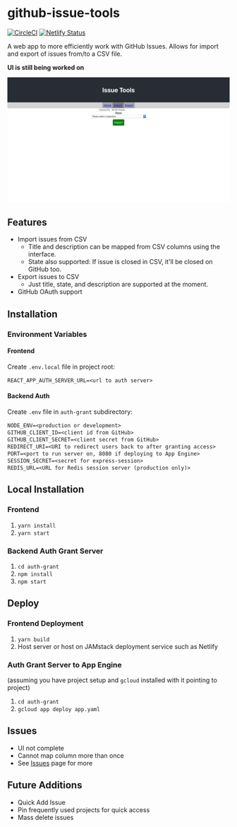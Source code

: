 # github-issue-tools

[![CircleCI](https://circleci.com/gh/Coteh/github-issue-tools.svg?style=shield)](https://circleci.com/gh/Coteh/github-issue-tools)
[![Netlify Status](https://api.netlify.com/api/v1/badges/3f29e058-5c26-4434-9172-dab2accfaaa3/deploy-status)](https://app.netlify.com/sites/issue-tools/deploys)

A web app to more efficiently work with GitHub Issues. Allows for import and export of issues from/to a CSV file.

**UI is still being worked on**

![Screenshot](screenshot.png)

## Features

- Import issues from CSV
  - Title and description can be mapped from CSV columns using the interface.
  - State also supported: If issue is closed in CSV, it'll be closed on GitHub too.
- Export issues to CSV
  - Just title, state, and description are supported at the moment.
- GitHub OAuth support

## Installation

### Environment Variables

#### Frontend

Create `.env.local` file in project root:

```
REACT_APP_AUTH_SERVER_URL=<url to auth server>
```

#### Backend Auth

Create `.env` file in `auth-grant` subdirectory:

```
NODE_ENV=<production or development>
GITHUB_CLIENT_ID=<client id from GitHub>
GITHUB_CLIENT_SECRET=<client secret from GitHub>
REDIRECT_URI=<URI to redirect users back to after granting access>
PORT=<port to run server on, 8080 if deploying to App Engine>
SESSION_SECRET=<secret for express-session>
REDIS_URL=<URL for Redis session server (production only)>
```

## Local Installation

### Frontend

1. `yarn install`
1. `yarn start`

### Backend Auth Grant Server

1. `cd auth-grant`
1. `npm install`
1. `npm start`

## Deploy

### Frontend Deployment

1. `yarn build`
1. Host server or host on JAMstack deployment service such as Netlify

### Auth Grant Server to App Engine

(assuming you have project setup and `gcloud` installed with it pointing to project)

1. `cd auth-grant`
1. `gcloud app deploy app.yaml`

## Issues

- UI not complete
- Cannot map column more than once
- See [Issues](https://github.com/Coteh/test-repo/issues) page for more

## Future Additions

- Quick Add Issue
- Pin frequently used projects for quick access
- Mass delete issues
